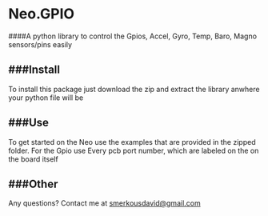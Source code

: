# Neo.GPIO
####A python library to control the Gpios, Accel, Gyro, Temp, Baro, Magno sensors/pins easily

###Install
-----------------
To install this package just download the zip and extract the library anwhere your python file will be

###Use
-----------------
To get started on the Neo use the examples that are provided in the zipped folder. For the Gpio use 
Every pcb port number, which are labeled on the on the board itself


###Other
-----------------
Any questions? Contact me at smerkousdavid@gmail.com

